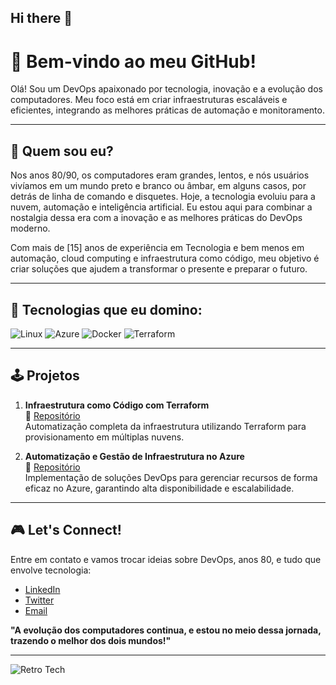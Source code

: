 ## Hi there 👋

<!--
**workdev2/workdev2** is a ✨ _special_ ✨ repository because its `README.md` (this file) appears on your GitHub profile.

Here are some ideas to get you started:

- 🔭 I’m currently working on ...
- 🌱 I’m currently learning ...
- 👯 I’m looking to collaborate on ...
- 🤔 I’m looking for help with ...
- 💬 Ask me about ...
- 📫 How to reach me: ...
- 😄 Pronouns: ...
- ⚡ Fun fact: ...
-->
# 👾 Bem-vindo ao meu GitHub!

Olá! Sou um DevOps apaixonado por tecnologia, inovação e a evolução dos computadores. Meu foco está em criar infraestruturas escaláveis e eficientes, integrando as melhores práticas de automação e monitoramento.

---

## 🚀 Quem sou eu?

Nos anos 80/90, os computadores eram grandes, lentos, e nós usuários vivíamos em um mundo preto e branco ou âmbar, em alguns casos, por detrás de linha de comando e disquetes. Hoje, a tecnologia evoluiu para a nuvem, automação e inteligência artificial. Eu estou aqui para combinar a nostalgia dessa era com a inovação e as melhores práticas do DevOps moderno.

Com mais de [15] anos de experiência em Tecnologia e bem menos em automação, cloud computing e infraestrutura como código, meu objetivo é criar soluções que ajudem a transformar o presente e preparar o futuro.

---

## 💾 Tecnologias que eu domino:

<img src="https://img.shields.io/badge/Linux-000?style=for-the-badge&logo=linux&logoColor=white" alt="Linux"> <img src="https://img.shields.io/badge/Azure-0078D4?style=for-the-badge&logo=microsoft-azure&logoColor=white" alt="Azure"> <img src="https://img.shields.io/badge/Docker-2496ED?style=for-the-badge&logo=docker&logoColor=white" alt="Docker"> <img src="https://img.shields.io/badge/Terraform-7B42BC?style=for-the-badge&logo=terraform&logoColor=white" alt="Terraform">

---

## 🕹️ Projetos

1. **Infraestrutura como Código com Terraform**  
   🔗 [Repositório](https://github.com/seu-usuario/projeto1)  
   Automatização completa da infraestrutura utilizando Terraform para provisionamento em múltiplas nuvens.

2. **Automatização e Gestão de Infraestrutura no Azure**  
   🔗 [Repositório](https://github.com/seu-usuario/projeto2)  
   Implementação de soluções DevOps para gerenciar recursos de forma eficaz no Azure, garantindo alta disponibilidade e escalabilidade.

---

## 🎮 Let's Connect!

Entre em contato e vamos trocar ideias sobre DevOps, anos 80, e tudo que envolve tecnologia:

- [LinkedIn](https://linkedin.com/in/seu-usuario)
- [Twitter](https://twitter.com/seu-usuario)
- [Email](mailto:seu-email@example.com)

**"A evolução dos computadores continua, e estou no meio dessa jornada, trazendo o melhor dos dois mundos!"**

---

![Retro Tech](https://media.giphy.com/media/l3q2K5jinAlChoCLS/giphy.gif)

